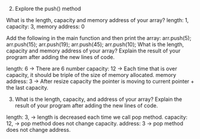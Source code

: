 2. Explore the push() method

What is the length, capacity and memory address of your array?
length: 1,
capacity: 3,
memory address: 0

Add the following in the main function and then print the array:
    arr.push(5);
    arr.push(15);
    arr.push(19);
    arr.push(45);
    arr.push(10);
What is the length, capacity and memory address of your array? Explain the result of your program after adding the new lines of code.

length: 6   ->  There are 6 number
capacity: 12  ->  Each time that is over capacity, it should be triple of the size of memory allocated.
memory address: 3 ->  After resize capacity the pointer is moving to current pointer + the last capacity.

3. What is the length, capacity, and address of your array? Explain the result of your program after adding the new lines of code. 

 length: 3, -> length is decreased each time we call pop method.
 capacity: 12, -> pop method does not change capacity.
 address: 3 -> pop method does not change address.

